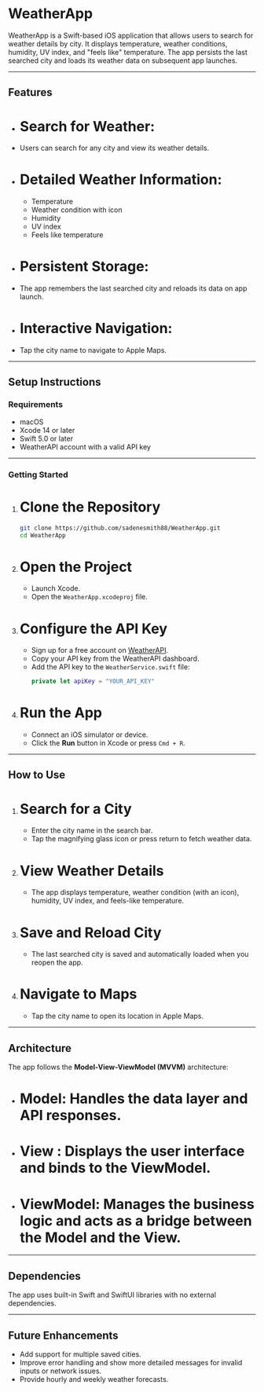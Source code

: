 
# WeatherApp

WeatherApp is a Swift-based iOS application that allows users to search for weather details by city. It displays temperature, weather conditions, humidity, UV index, and "feels like" temperature. The app persists the last searched city and loads its weather data on subsequent app launches.

---

## Features

- # Search for Weather:
- Users can search for any city and view its weather details.
- # Detailed Weather Information:
  - Temperature
  - Weather condition with icon
  - Humidity
  - UV index
  - Feels like temperature
- # Persistent Storage:
- The app remembers the last searched city and reloads its data on app launch.
- # Interactive Navigation:
- Tap the city name to navigate to Apple Maps.

---

## Setup Instructions

### Requirements
- macOS
- Xcode 14 or later
- Swift 5.0 or later
- WeatherAPI account with a valid API key

---

### Getting Started

1. # Clone the Repository
   ```bash
   git clone https://github.com/sadenesmith88/WeatherApp.git
   cd WeatherApp
   ```

2. # Open the Project
   - Launch Xcode.
   - Open the `WeatherApp.xcodeproj` file.

3. # Configure the API Key
   - Sign up for a free account on [WeatherAPI](https://www.weatherapi.com/).
   - Copy your API key from the WeatherAPI dashboard.
   - Add the API key to the `WeatherService.swift` file:
     ```swift
     private let apiKey = "YOUR_API_KEY"
     ```

4. # Run the App
   - Connect an iOS simulator or device.
   - Click the **Run** button in Xcode or press `Cmd + R`.

---

## How to Use

1. # Search for a City
   - Enter the city name in the search bar.
   - Tap the magnifying glass icon or press return to fetch weather data.

2. # View Weather Details
   - The app displays temperature, weather condition (with an icon), humidity, UV index, and feels-like temperature.

3. # Save and Reload City
   - The last searched city is saved and automatically loaded when you reopen the app.

4. # Navigate to Maps
   - Tap the city name to open its location in Apple Maps.

---


## Architecture
The app follows the **Model-View-ViewModel (MVVM)** architecture:

- # Model: Handles the data layer and API responses.
- # View : Displays the user interface and binds to the ViewModel.
- # ViewModel: Manages the business logic and acts as a bridge between the Model and the View.

---

## Dependencies
The app uses built-in Swift and SwiftUI libraries with no external dependencies.

---

## Future Enhancements

- Add support for multiple saved cities.
- Improve error handling and show more detailed messages for invalid inputs or network issues.
- Provide hourly and weekly weather forecasts.



